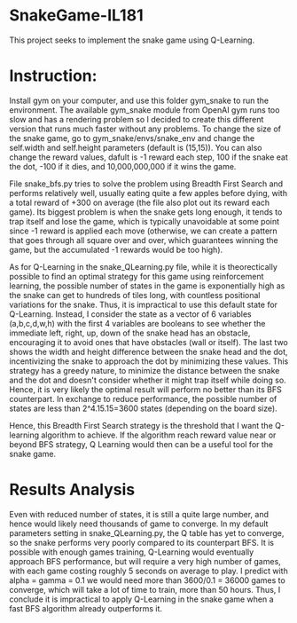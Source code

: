 # SnakeGame-IL181

This project seeks to implement the snake game using Q-Learning. 

# Instruction:

Install gym on your computer, and use this folder gym_snake to run the environment. The available gym_snake module from OpenAI gym runs too slow and has a rendering problem so I decided to create this different version that runs much faster without any problems. To change the size of the snake game, go to gym_snake/envs/snake_env and change the self.width and self.height parameters (default is (15,15)). You can also change the reward values, dafult is -1 reward each step, 100 if the snake eat the dot, -100 if it dies, and 10,000,000,000 if it wins the game.

File snake_bfs.py tries to solve the problem using Breadth First Search and performs relatively well, usually eating quite a few apples before dying, with a total reward of +300 on average (the file also plot out its reward each game). Its biggest problem is when the snake gets long enough, it tends to trap itself and lose the game, which is typically unavoidable at some point since -1 reward is applied each move (otherwise, we can create a pattern that goes through all square over and over, which guarantees winning the game, but the accumulated -1 rewards would be too high). 

As for Q-Learning in the snake_QLearning.py file, while it is theorectically possible to find an optimal strategy for this game using reinforcement learning, the possible number of states in the game is exponentially high as the snake can get to hundreds of tiles long, with countless positional variations for the snake. Thus, it is impractical to use this default state for Q-Learning. Instead, I consider the state as a vector of 6 variables (a,b,c,d,w,h) with the first 4 variables are booleans to see whether the immediate left, right, up, down of the snake head has an obstacle, encouraging it to avoid ones that have obstacles (wall or itself). The last two shows the width and height difference between the snake head and the dot, incentivizing the snake to approach the dot by minimizing these values. This strategy has a greedy nature, to minimize the distance between the snake and the dot and doesn't consider whether it might trap itself while doing so. Hence, it is very likely the optimal result will perform no better than its BFS counterpart. In exchange to reduce performance, the possible number of states are less than 2^4.15.15=3600 states (depending on the board size). 

Hence, this Breadth First Search strategy is the threshold that I want the Q-learning algorithm to achieve. If the algorithm reach reward value near or beyond BFS strategy, Q Learning would then can be a useful tool for the snake game.  

# Results Analysis

Even with reduced number of states, it is still a quite large number, and hence would likely need thousands of game to converge. In my default parameters setting in snake_QLearning.py, the Q table has yet to converge, so the snake performs very poorly compared to its counterpart BFS. It is possible with enough games training, Q-Learning would eventually approach BFS performance, but will require a very high number of games, with each game costing roughly 5 seconds on average to play. I predict with alpha = gamma = 0.1 we would need more than 3600/0.1 = 36000 games to converge, which will take a lot of time to train, more than 50 hours. Thus, I conclude it is impractical to apply Q-Learning in the snake game when a fast BFS algorithm already outperforms it.
